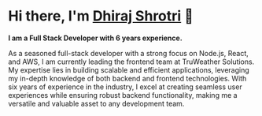 # Hi there, I'm [Dhiraj Shrotri](https://portfolio.thisdotdev.com/) 👋

**I am a Full Stack Developer with 6 years experience.**

As a seasoned full-stack developer with a strong focus on Node.js, React, and AWS, I am currently leading the frontend team at TruWeather Solutions. My expertise lies in building scalable and efficient applications, leveraging my in-depth knowledge of both backend and frontend technologies. With six years of experience in the industry, I excel at creating seamless user experiences while ensuring robust backend functionality, making me a versatile and valuable asset to any development team.


<!--
**dhirajshrotri/dhirajshrotri** is a ✨ _special_ ✨ repository because its `README.md` (this file) appears on your GitHub profile.

Here are some ideas to get you started:

- 🔭 I’m currently working on ...
- 🌱 I’m currently learning ...
- 👯 I’m looking to collaborate on ...
- 🤔 I’m looking for help with ...
- 💬 Ask me about ...
- 📫 How to reach me: ...
- 😄 Pronouns: ...
- ⚡ Fun fact: ...
-->
